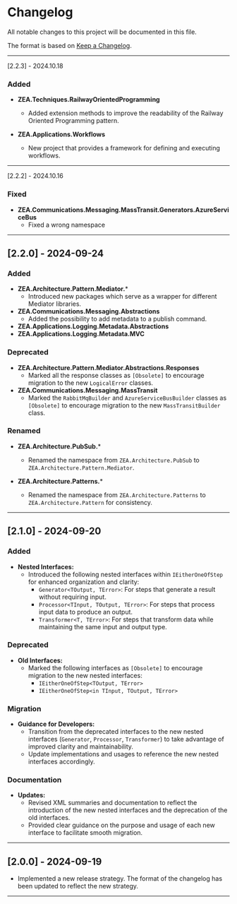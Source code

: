 # Changelog

All notable changes to this project will be documented in this file.

The format is based on [Keep a Changelog](https://keepachangelog.com/en/1.0.0/).

---

[2.2.3] - 2024.10.18

### Added

- **ZEA.Techniques.RailwayOrientedProgramming**
    - Added extension methods to improve the readability of the Railway Oriented Programming pattern.

- **ZEA.Applications.Workflows**
    - New project that provides a framework for defining and executing workflows.

---

[2.2.2] - 2024.10.16

### Fixed

- **ZEA.Communications.Messaging.MassTransit.Generators.AzureServiceBus**
    - Fixed a wrong namespace

---

## [2.2.0] - 2024-09-24

### Added

- **ZEA.Architecture.Pattern.Mediator.***
    - Introduced new packages which serve as a wrapper for different Mediator libraries.
- **ZEA.Communications.Messaging.Abstractions**
    - Added the possibility to add metadata to a publish command.
- **ZEA.Applications.Logging.Metadata.Abstractions**
- **ZEA.Applications.Logging.Metadata.MVC**

### Deprecated

- **ZEA.Architecture.Pattern.Mediator.Abstractions.Responses**
    - Marked all the response classes as `[Obsolete]` to encourage migration to the new `LogicalError` classes.
- **ZEA.Communications.Messaging.MassTransit**
    - Marked the `RabbitMqBuilder` and `AzureServiceBusBuilder` classes as `[Obsolete]` to encourage migration to the
      new `MassTransitBuilder` class.

### Renamed

- **ZEA.Architecture.PubSub.***
    - Renamed the namespace from `ZEA.Architecture.PubSub` to `ZEA.Architecture.Pattern.Mediator`.

- **ZEA.Architecture.Patterns.***
    - Renamed the namespace from `ZEA.Architecture.Patterns` to `ZEA.Architecture.Pattern` for consistency.

---

## [2.1.0] - 2024-09-20

### Added

- **Nested Interfaces:**
    - Introduced the following nested interfaces within `IEitherOneOfStep` for enhanced organization and clarity:
        - `Generator<TOutput, TError>`: For steps that generate a result without requiring input.
        - `Processor<TInput, TOutput, TError>`: For steps that process input data to produce an output.
        - `Transformer<T, TError>`: For steps that transform data while maintaining the same input and output type.

### Deprecated

- **Old Interfaces:**
    - Marked the following interfaces as `[Obsolete]` to encourage migration to the new nested interfaces:
        - `IEitherOneOfStep<TOutput, TError>`
        - `IEitherOneOfStep<in TInput, TOutput, TError>`

### Migration

- **Guidance for Developers:**
    - Transition from the deprecated interfaces to the new nested interfaces (`Generator`, `Processor`, `Transformer`)
      to take advantage of improved clarity and maintainability.
    - Update implementations and usages to reference the new nested interfaces accordingly.

### Documentation

- **Updates:**
    - Revised XML summaries and documentation to reflect the introduction of the new nested interfaces and the
      deprecation of the old interfaces.
    - Provided clear guidance on the purpose and usage of each new interface to facilitate smooth migration.

---

## [2.0.0] - 2024-09-19

- Implemented a new release strategy. The format of the changelog has been updated to reflect the new strategy.

---